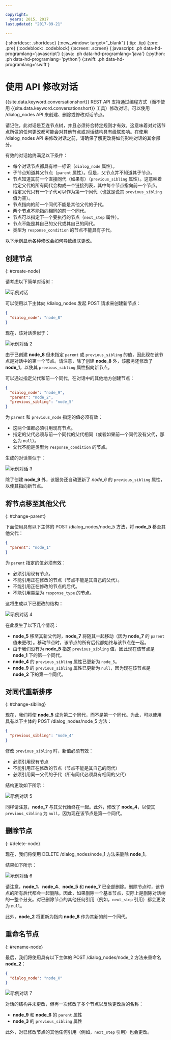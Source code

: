 ```yaml
---

copyright:
  years: 2015, 2017
lastupdated: "2017-09-21"

---
```


{:shortdesc: .shortdesc}
{:new_window: target="_blank"}
{:tip: .tip}
{:pre: .pre}
{:codeblock: .codeblock}
{:screen: .screen}
{:javascript: .ph data-hd-programlang='javascript'}
{:java: .ph data-hd-programlang='java'}
{:python: .ph data-hd-programlang='python'}
{:swift: .ph data-hd-programlang='swift'}

# 使用 API 修改对话

{{site.data.keyword.conversationshort}} REST API 支持通过编程方式（而不使用 {{site.data.keyword.conversationshort}} 工具）修改对话。可以使用 /dialog_nodes API 来创建、删除或修改对话节点。


请记住，此对话是互连节点树，并且必须符合特定规则才有效。这意味着对对话节点所做的任何更改都可能会对其他节点或对话结构具有级联影响。在使用 /dialog_nodes API 来修改对话之前，请确保了解更改将如何影响对话的其余部分。

有效的对话始终满足以下条件：

- 每个对话节点都具有唯一标识（`dialog_node` 属性）。
- 子节点知道其父节点（`parent` 属性）。但是，父节点并不知道其子节点。
- 节点知道其前一个直接同代（如果有）（`previous_sibling` 属性）。这意味着给定父代的所有同代会构成一个链接列表，其中每个节点指向前一个节点。
- 给定父代只有一个子代可以作为第一个同代（也就是说其 `previous_sibling` 值为空）。
- 节点指向的前一个同代不能是其他父代的子代。
- 两个节点不能指向相同的前一个同代。
- 节点可以指定下一个要执行的节点（`next_step` 属性）。
- 节点不能是其自己的父代或其自己的同代。
- 类型为 `response_condition` 的节点不能具有子代。

以下示例显示各种修改会如何导致级联更改。

## 创建节点
{: #create-node}

请考虑以下简单对话树：

![示例对话](images/dialog_api_1.png)

可以使用以下主体向 /dialog_nodes 发起 POST 请求来创建新节点：

```json
{
  "dialog_node": "node_8"
}
```

现在，该对话类似于：

![示例对话 2](images/dialog_api_2.png)

由于已创建 **node_8** 但未指定 `parent` 或 `previous_sibling` 的值，因此现在该节点是对话中的第一个节点。请注意，除了创建 **node_8** 外，该服务还修改了 **node_1**，以使其 `previous_sibling` 属性指向新节点。

可以通过指定父代和前一个同代，在对话中的其他地方创建节点：

```json
{
  "dialog_node": "node_9",
  "parent": "node_2",
  "previous_sibling": "node_5"
}
```

为 `parent` 和 `previous_node` 指定的值必须有效：

- 这两个值都必须引用现有节点。
- 指定的父代必须与前一个同代的父代相同（或者如果前一个同代没有父代，那么为 `null`）。
- 父代不能是类型为 `response_condition` 的节点。

生成的对话类似于：

![示例对话 3](images/dialog_api_3.png)

除了创建 **node_9** 外，该服务还自动更新了 *node_6* 的 `previous_sibling` 属性，以使其指向新节点。

## 将节点移至其他父代
{: #change-parent}

下面使用具有以下主体的 POST /dialog_nodes/node_5 方法，将 **node_5** 移至其他父代：

```json
{
  "parent": "node_1"
}
```

为 `parent` 指定的值必须有效：
- 必须引用现有节点。
- 不能引用正在修改的节点（节点不能是其自己的父代）。
- 不能引用正在修改的节点的后代。
- 不能引用类型为 `response_type` 的节点。

这将生成以下已更改的结构：

![示例对话 4](images/dialog_api_4.png)

在此发生了以下几个情况：
- **node_5** 移至其新父代时，**node_7** 将随其一起移动（因为 **node_7** 的 `parent` 值未更改）。移动节点时，该节点的所有后代都始终与该节点在一起。
- 由于我们没有为 **node_5** 指定 `previous_sibling` 值，因此现在该节点是 **node_1** 下的第一个同代。
- **node_4** 的 `previous_sibling` 属性已更新为 `node_5`。
- **node_9** 的 `previous_sibling` 属性已更新为 `null`，因为现在该节点是 **node_2** 下的第一个同代。

## 对同代重新排序
{: #change-sibling}

现在，我们将使 **node_5** 成为第二个同代，而不是第一个同代。为此，可以使用具有以下主体的 POST /dialog_nodes/node_5 方法：

```json
{
  "previous_sibling": "node_4"
}
```

修改 `previous_sibling` 时，新值必须有效：
- 必须引用现有节点
- 不能引用正在修改的节点（节点不能是其自己的同代）
- 必须引用同一父代的子代（所有同代必须具有相同的父代）

结构更改如下所示：

![示例对话 5](images/dialog_api_5.png)

同样请注意，**node_7** 与其父代始终在一起。此外，修改了 **node_4**，以使其 `previous_sibling` 为 `null`，因为现在该节点是第一个同代。

## 删除节点
{: #delete-node}

现在，我们将使用 DELETE /dialog_nodes/node_1 方法来删除 **node_1**。

结果如下所示：

![示例对话 6](images/dialog_api_6.png)

请注意，**node_1**、**node_4**、**node_5** 和 **node_7** 已全部删除。删除节点时，该节点的所有后代都会一起删除。因此，如果删除一个基本节点，实际上是删除对话树的一整个分支。对已删除节点的其他任何引用（例如，`next_step` 引用）都会更改为 `null`。

此外，**node_2** 将更新为指向 **node_8** 作为其新的前一个同代。

## 重命名节点
{: #rename-node}

最后，我们将使用具有以下主体的 POST /dialog_nodes/node_2 方法来重命名 **node_2**：

```json
{
  "dialog_node": "node_X"
}
```

![示例对话 7](images/dialog_api_7.png)

对话的结构并未更改，但再一次修改了多个节点以反映更改后的名称：

- **node_9** 和 **node_6** 的 `parent` 属性
- **node_3** 的 `previous_sibling` 属性

此外，对已修改节点的其他任何引用（例如，`next_step` 引用）也会更改。
